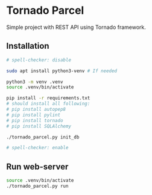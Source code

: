 # Tornado Parcel

Simple project with REST API using Tornado framework.

## Installation

```bash
# spell-checker: disable

sudo apt install python3-venv # If needed

python3 -m venv .venv
source .venv/bin/activate

pip install -r requirements.txt
# should install all following:
# pip install autopep8
# pip install pylint
# pip install tornado
# pip install SQLAlchemy

./tornado_parcel.py init_db

# spell-checker: enable
```

## Run web-server

```bash
source .venv/bin/activate
./tornado_parcel.py run
```
